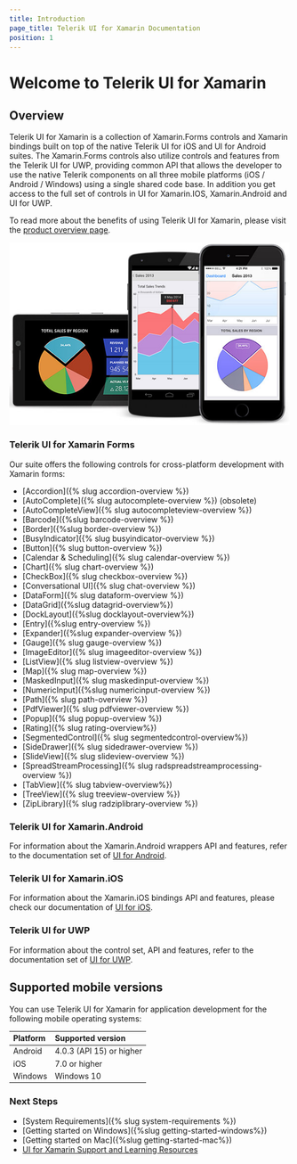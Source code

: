 ```yaml
---
title: Introduction
page_title: Telerik UI for Xamarin Documentation
position: 1
---
```


# Welcome to Telerik UI for Xamarin

## Overview

Telerik UI for Xamarin is a collection of Xamarin.Forms controls and Xamarin bindings built on top of the native Telerik UI for iOS and UI for Android suites. The Xamarin.Forms controls also utilize controls and features from the Telerik UI for UWP, providing common API that allows the developer to use the native Telerik components on all three mobile platforms (iOS / Android / Windows) using a single shared code base. In addition you get access to the full set of controls in UI for Xamarin.IOS, Xamarin.Android and UI for UWP.
 
To read more about the benefits of using Telerik UI for Xamarin, please visit the [product overview page](http://www.telerik.com/xamarin-ui).

![Telerik UI for Xamarin](front-image.jpg)


### Telerik UI for Xamarin Forms

Our suite offers the following controls for cross-platform development with Xamarin forms:

- [Accordion]({% slug accordion-overview %})
- [AutoComplete]({% slug autocomplete-overview %}) (obsolete)
- [AutoCompleteView]({% slug autocompleteview-overview %})
- [Barcode]({%slug barcode-overview %})
- [Border]({%slug border-overview %})
- [BusyIndicator]({% slug busyindicator-overview %})
- [Button]({% slug button-overview %})
- [Calendar &amp; Scheduling]({% slug calendar-overview %})
- [Chart]({% slug chart-overview %})
- [CheckBox]({% slug checkbox-overview %})
- [Conversational UI]({% slug chat-overview %})
- [DataForm]({% slug dataform-overview %})
- [DataGrid]({%slug datagrid-overview%})
- [DockLayout]({%slug docklayout-overview%})
- [Entry]({%slug entry-overview %})
- [Expander]({%slug expander-overview %})
- [Gauge]({% slug gauge-overview %})
- [ImageEditor]({% slug imageeditor-overview %})
- [ListView]({% slug listview-overview %})
- [Map]({% slug map-overview %})
- [MaskedInput]({% slug maskedinput-overview %})
- [NumericInput]({%slug numericinput-overview %})
- [Path]({% slug path-overview %})
- [PdfViewer]({% slug pdfviewer-overview %})
- [Popup]({% slug popup-overview %})
- [Rating]({% slug rating-overview%})
- [SegmentedControl]({% slug segmentedcontrol-overview%})
- [SideDrawer]({% slug sidedrawer-overview %})
- [SlideView]({% slug slideview-overview %})
- [SpreadStreamProcessing]({% slug radspreadstreamprocessing-overview %})
- [TabView]({% slug tabview-overview%})
- [TreeView]({% slug treeview-overview %})
- [ZipLibrary]({% slug radziplibrary-overview %})


### Telerik UI for Xamarin.Android

For information about the Xamarin.Android wrappers API and features, refer to the documentation set of [UI for Android](https://docs.telerik.com/devtools/xamarin/nativecontrols/android/introduction).

### Telerik UI for Xamarin.iOS

For information about the Xamarin.iOS bindings API and features, please check our documentation of [UI for iOS](https://docs.telerik.com/devtools/xamarin/nativecontrols/ios/index).

### Telerik UI for UWP

For information about the control set, API and features, refer to the documentation set of [UI for UWP](https://docs.telerik.com/devtools/universal-windows-platform//).

## Supported mobile versions

You can use Telerik UI for Xamarin for application development for the following mobile operating systems:

|Platform 						|Supported version |
|:---								|:---			|
|Android		| 4.0.3 (API 15) or higher |
|iOS				|7.0 or higher|
|Windows							| Windows 10  |

### Next Steps

- [System Requirements]({% slug system-requirements %})
- [Getting started on Windows]({%slug getting-started-windows%})
- [Getting started on Mac]({%slug getting-started-mac%})
- [UI for Xamarin Support and Learning Resources](http://www.telerik.com/support/xamarin-ui)
